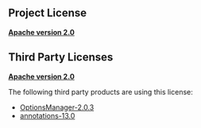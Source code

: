 <!-- Created by CodeLicenseManager -->
## Project License

__[Apache version 2.0](https://github.com/tombensve/MarkdownDoc/blob/master/Docs/Apache-2.0.md)__

## Third Party Licenses

__[Apache version 2.0](http://www.apache.org/licenses/LICENSE-2.0.html)__

The following third party products are using this license:

* [OptionsManager-2.0.3](http://github.com/tombensve/OptionsManager)
* [annotations-13.0](http://www.jetbrains.org)

<!-- CLM -->
